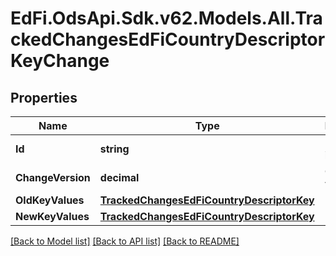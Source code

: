 # EdFi.OdsApi.Sdk.v62.Models.All.TrackedChangesEdFiCountryDescriptorKeyChange

## Properties

Name | Type | Description | Notes
------------ | ------------- | ------------- | -------------
**Id** | **string** | Resource identifier | [optional] 
**ChangeVersion** | **decimal** | Change version | [optional] 
**OldKeyValues** | [**TrackedChangesEdFiCountryDescriptorKey**](TrackedChangesEdFiCountryDescriptorKey.md) |  | [optional] 
**NewKeyValues** | [**TrackedChangesEdFiCountryDescriptorKey**](TrackedChangesEdFiCountryDescriptorKey.md) |  | [optional] 

[[Back to Model list]](../../README.md#documentation-for-models) [[Back to API list]](../../README.md#documentation-for-api-endpoints) [[Back to README]](../../README.md)

